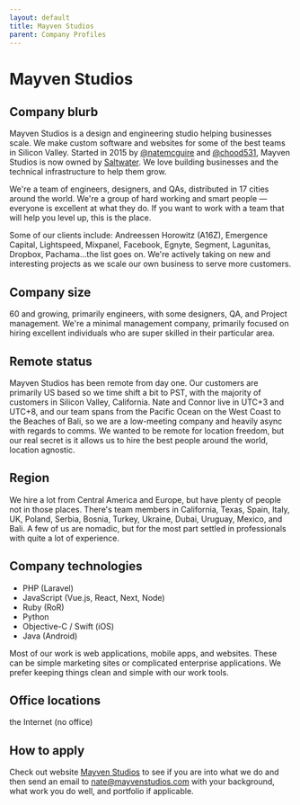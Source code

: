 ```yaml
---
layout: default
title: Mayven Studios
parent: Company Profiles
---
```


# Mayven Studios

## Company blurb

Mayven Studios is a design and engineering studio helping businesses scale. We make custom software and websites for some of the best teams in Silicon Valley. Started in 2015 by [@natemcguire](twitter.com/natemcguire) and [@chood531](https://twitter.com/chood531), Mayven Studios is now owned by [Saltwater](https://saltwater.com). We love building businesses and the technical infrastructure to help them grow.

We're a team of engineers, designers, and QAs, distributed in 17 cities around the world. We're a group of hard working and smart people — everyone is excellent at what they do. If you want to work with a team that will help you level up, this is the place.

Some of our clients include: Andreessen Horowitz (A16Z), Emergence Capital, Lightspeed, Mixpanel, Facebook, Egnyte, Segment, Lagunitas, Dropbox, Pachama...the list goes on. We're actively taking on new and interesting projects as we scale our own business to serve more customers.

## Company size

60 and growing, primarily engineers, with some designers, QA, and Project management. We're a minimal management company, primarily focused on hiring excellent individuals who are super skilled in their particular area. 

## Remote status

Mayven Studios has been remote from day one. Our customers are primarily US based so we time shift a bit to PST, with the majority of customers in Silicon Valley, California. Nate and Connor live in UTC+3 and UTC+8, and our team spans from the Pacific Ocean on the West Coast to the Beaches of Bali, so we are a low-meeting company and heavily async with regards to comms. We wanted to be remote for location freedom, but our real secret is it allows us to hire the best people around the world, location agnostic. 

## Region

We hire a lot from Central America and Europe, but have plenty of people not in those places. There's team members in California, Texas, Spain, Italy, UK, Poland, Serbia, Bosnia, Turkey, Ukraine, Dubai, Uruguay, Mexico, and Bali. A few of us are nomadic, but for the most part settled in professionals with quite a lot of experience.

## Company technologies

* PHP (Laravel)
* JavaScript (Vue.js, React, Next, Node)
* Ruby (RoR)
* Python
* Objective-C / Swift (iOS)
* Java (Android)

Most of our work is web applications, mobile apps, and websites. These can be simple marketing sites or complicated enterprise applications. We prefer keeping things clean and simple with our work tools.

## Office locations

the Internet (no office)

## How to apply

Check out website [Mayven Studios](https://mayvenstudios.com/) to see if you are into what we do and then send an email to nate@mayvenstudios.com with your background, what work you do well, and portfolio if applicable.
